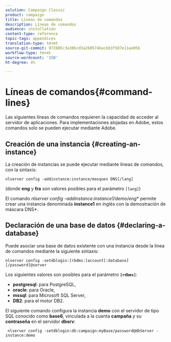 ```yaml
---
solution: Campaign Classic
product: campaign
title: Líneas de comandos
description: Líneas de comandos
audience: installation
content-type: reference
topic-tags: appendices
translation-type: tm+mt
source-git-commit: 972885c3a38bcd3a260574bacbb3f507e11ae05b
workflow-type: tm+mt
source-wordcount: '150'
ht-degree: 4%

---
```



# Líneas de comandos{#command-lines}

Las siguientes líneas de comandos requieren la capacidad de acceder al servidor de aplicaciones. Para implementaciones alojadas en Adobe, estos comandos solo se pueden ejecutar mediante Adobe.

## Creación de una instancia {#creating-an-instance}

La creación de instancias se puede ejecutar mediante líneas de comandos, con la sintaxis:

```
nlserver config -addinstance:instance/masques DNS[/lang]
```

(donde **eng** y **fra** son valores posibles para el parámetro `[lang]`)

El comando **nlserver config -addinstance:instance1/demo*/eng** permite crear una instancia denominada **instance1** en inglés con la demostración de máscara DNS*.

## Declaración de una base de datos {#declaring-a-database}

Puede asociar una base de datos existente con una instancia desde la línea de comandos mediante la siguiente sintaxis:

```
nlserver config -setdblogin:[rbdms:]account[:database][/password]@server
```

Los siguientes valores son posibles para el parámetro **`[rdbms]`**:

* **postgresql**: para PostgreSQL,
* **oracle**: para Oracle,
* **mssql**: para Microsoft SQL Server,
* **DB2**: para el motor DB2.

El siguiente comando configura la instancia **demo** con el servidor de tipo SQL conocido como **base6**, vinculada a la cuenta **campaña** y su **contraseña** en el servidor **dbsrv**:

```
 nlserver config -setdblogin:db:campaign:myBase/password@dbServer -instance:demo
```

